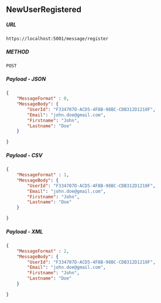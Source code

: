 ## NewUserRegistered

##### URL
```url
https://localhost:5001/message/register
```

##### METHOD
```method
POST
```

##### Payload - JSON
```json
{
    "MessageFormat" : 0, 
    "MessageBody": {
        "UserId": "F334707D-ACD5-4F8B-98BC-CDB312D1210F",
        "Email": "john.doe@gmail.com",
        "Firstname": "John",
        "Lastname": "Doe"
    }

}

```


##### Payload - CSV
```json
{
    "MessageFormat" : 1, 
    "MessageBody": {
        "UserId": "F334707D-ACD5-4F8B-98BC-CDB312D1210F",
        "Email": "john.doe@gmail.com",
        "Firstname": "John",
        "Lastname": "Doe"
    }

}

```


##### Payload - XML
```json
{
    "MessageFormat" : 2, 
    "MessageBody": {
        "UserId": "F334707D-ACD5-4F8B-98BC-CDB312D1210F",
        "Email": "john.doe@gmail.com",
        "Firstname": "John",
        "Lastname": "Doe"
    }

}

```
